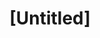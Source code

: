 ---
pid: FS369
title: "[Untitled]"
location_transcription: 
zipcode: NJ08057
outside_phl: Moorestown NJ
neighborhood: 
age: '2'
age_range: "<6"
instagram: 
image_file_name: FS_369.jpg
proposal_transcription: 
topic: Unknown
topic_summary: '0'
type: Other No Form
keywords_other: preston
credit: Preston
image_labels: 
twitter: 
facebook: 
permalink: "/monuments/fs369/"
layout: item-page
---